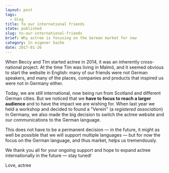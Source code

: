 ```yaml
---
layout: post
tags:
  - blog
title: To our international friends
state: published
slug: to-our-international-friends
brief: Why actree is focusing on the German market for now
category: In eigener Sache
date: 2017-01-26
---
```


When Beccy and Tim started actree in 2014, it was an inherently cross-national project. At the time Tim was living in Malmö, and it seemed obvious to start the website in English: many of our friends were not German speakers, and many of the places, companies and products that inspired us were not in Germany either.

Today, we are still international, now being run from Scotland and different German cities. But we noticed that we **have to focus to reach a larger audience** and to have the impact we are wishing for. When last year we held a workshop and decided to found a "Verein" (a *registered association*) in Germany, we also made the big decision to switch the actree website and our communications to the German language.

This does not have to be a permanent decision &mdash; in the future, it might as well be possible that we will support multiple languages &mdash; but for now the focus on the German language, and thus market, helps us tremendously.

We thank you all for your ongoing support and hope to expand actree internationally in the future — stay tuned!

Love, actree
